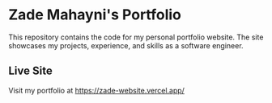 # Zade Mahayni's Portfolio

This repository contains the code for my personal portfolio website. The site showcases my projects, experience, and skills as a software engineer.

## Live Site

Visit my portfolio at https://zade-website.vercel.app/

